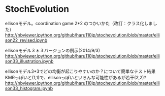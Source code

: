 StochEvolution
==============
ellisonモデル。coordination game 2*2 のつかいかた（改訂：クラス化しました）
http://nbviewer.ipython.org/github/haru110jp/stochevolution/blob/master/ellison22_revised.ipynb


ellisonモデル３＊３バージョンの例示(2014/9/3)
http://nbviewer.ipython.org/github/haru110jp/stochevolution/blob/master/ellison33_illustration.ipynb

ellisonモデル3*3でどの均衡が起こりやすいのか？について簡単なテスト結果
KMRっぽいと(1,1)で、ellisonっぽいといろんな可能性があるが若干(2,2)?
http://nbviewer.ipython.org/github/haru110jp/stochevolution/blob/master/ellison33_histogram.ipynb

